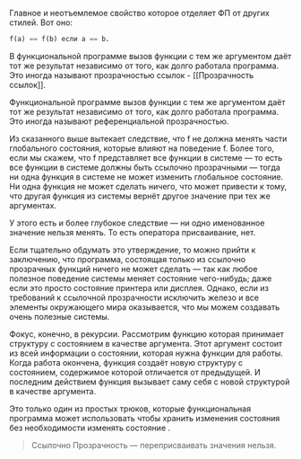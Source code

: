 Главное и неотъемлемое свойство которое отделяет ФП от других стилей. Вот оно:
```python
f(a) == f(b) если a == b.
```

В функциональной программе вызов функции с тем же аргументом даёт тот же результат независимо от того, как долго работала программа. Это иногда называют прозрачностью ссылок - [[Прозрачность ссылок]].

Функциональной программе вызов функции с тем же аргументом даёт тот же результат независимо от того, как долго работала программа. Это иногда называют референциальной прозрачностью.

Из сказанного выше вытекает следствие, что f не должна менять части глобального состояния, которые влияют на поведение f. Более того, если мы скажем, что f представляет все функции в системе — то есть все функции в системе должны быть ссылочно прозрачными — тогда ни одна функция в системе не может изменить глобальное состояние. Ни одна функция не может сделать ничего, что может привести к тому, что другая функция из системы вернёт другое значение при тех же аргументах.  

У этого есть и более глубокое следствие — ни одно именованное значение нельзя менять. То есть оператора присваивание, нет.

Если тщательно обдумать это утверждение, то можно прийти к заключению, что программа, состоящая только из ссылочно прозрачных функций ничего не может сделать — так как любое полезное поведение системы меняет состояние чего-нибудь; даже если это просто состояние принтера или дисплея. Однако, если из требований к ссылочной прозрачности исключить железо и все элементы окружающего мира оказывается, что мы можем создавать очень полезные системы.

Фокус, конечно, в рекурсии. Рассмотрим функцию которая принимает структуру с состоянием в качестве аргумента. Этот аргумент состоит из всей информации о состоянии, которая нужна функции для работы. Когда работа окончена, функция создаёт новую структуру с состоянием, содержимое которой отличается от предыдущей. И последним действием функция вызывает саму себя с новой структурой в качестве аргумента.

Это только один из простых трюков, которые функциональная программа может использовать чтобы хранить изменения состояния без необходимости изменять состояние .

> Ссылочно Прозрачность — переприсваивать значения нельзя.
